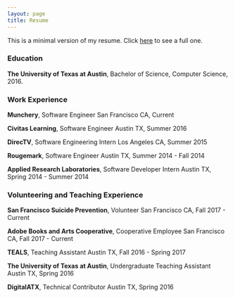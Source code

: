 ```yaml
---
layout: page
title: Resume
---
```


This is a minimal version of my resume. Click [here](http://danielvudao.me/static/DanielDaoResume.pdf) to see a full one.

### Education
**The University of Texas at Austin**, Bachelor of Science, Computer Science, 2016.

### Work Experience
**Munchery**, Software Engineer
San Francisco CA, Current

**Civitas Learning**, Software Engineer
Austin TX, Summer 2016

**DirecTV**, Software Engineering Intern
Los Angeles CA, Summer 2015

**Rougemark**, Software Engineer
Austin TX, Summer 2014 - Fall 2014

**Applied Research Laboratories**, Software Developer Intern
Austin TX, Spring 2014 - Summer 2014

### Volunteering and Teaching Experience
**San Francisco Suicide Prevention**, Volunteer
San Francisco CA, Fall 2017 - Current

**Adobe Books and Arts Cooperative**, Cooperative Employee
San Francisco CA, Fall 2017 - Current

**TEALS**, Teaching Assistant
Austin TX, Fall 2016 - Spring 2017

**The University of Texas at Austin**, Undergraduate Teaching Assistant
Austin TX, Spring 2016

**DigitalATX**, Technical Contributor
Austin TX, Spring 2016
